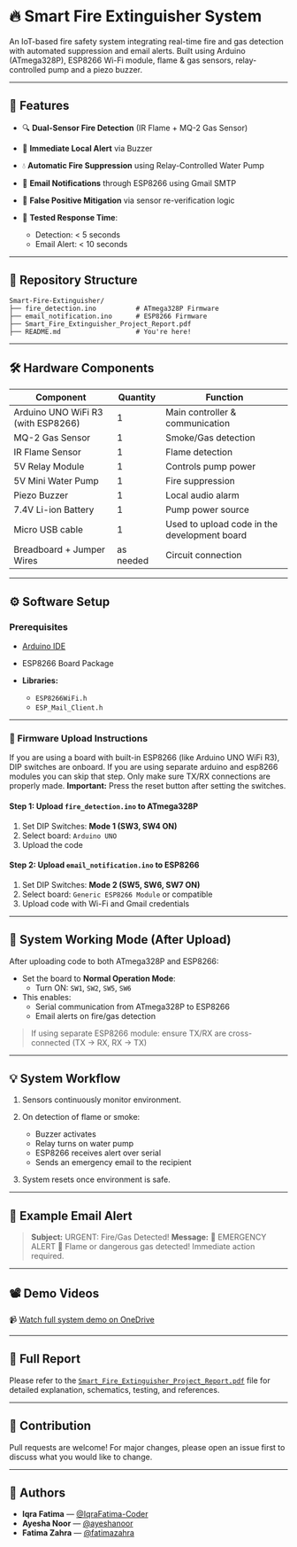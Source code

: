 
# 🔥 Smart Fire Extinguisher System

An IoT-based fire safety system integrating real-time fire and gas detection with automated suppression and email alerts. Built using Arduino (ATmega328P), ESP8266 Wi-Fi module, flame & gas sensors, relay-controlled pump and a piezo buzzer.

---

## 📌 Features

* 🔍 **Dual-Sensor Fire Detection** (IR Flame + MQ-2 Gas Sensor)
* 🚨 **Immediate Local Alert** via Buzzer
* 💧 **Automatic Fire Suppression** using Relay-Controlled Water Pump
* 📧 **Email Notifications** through ESP8266 using Gmail SMTP
* 🔁 **False Positive Mitigation** via sensor re-verification logic
* 🧪 **Tested Response Time**:

  * Detection: < 5 seconds
  * Email Alert: < 10 seconds

---

## 📂 Repository Structure

```
Smart-Fire-Extinguisher/
├── fire_detection.ino          # ATmega328P Firmware
├── email_notification.ino      # ESP8266 Firmware
├── Smart_Fire_Extinguisher_Project_Report.pdf
├── README.md                   # You're here!
```

---

## 🛠️ Hardware Components

| Component                          | Quantity  | Function                                     |
| ---------------------------------- | --------- | ---------------------------------------------|
| Arduino UNO WiFi R3 (with ESP8266) | 1         | Main controller & communication              |
| MQ-2 Gas Sensor                    | 1         | Smoke/Gas detection                          |
| IR Flame Sensor                    | 1         | Flame detection                              |
| 5V Relay Module                    | 1         | Controls pump power                          |
| 5V Mini Water Pump                 | 1         | Fire suppression                             |
| Piezo Buzzer                       | 1         | Local audio alarm                            |
| 7.4V Li-ion Battery                | 1         | Pump power source                            |
| Micro USB cable                    | 1         | Used to upload code in the development board |
| Breadboard + Jumper Wires          | as needed | Circuit connection                           |

---

## ⚙️ Software Setup

### Prerequisites

* [Arduino IDE](https://www.arduino.cc/en/software)
* ESP8266 Board Package
* **Libraries:**

  * `ESP8266WiFi.h`
  * `ESP_Mail_Client.h`

---

### 🔧 Firmware Upload Instructions

If you are using a board with built-in ESP8266 (like Arduino UNO WiFi R3), DIP switches are onboard. If you are using separate arduino and esp8266 modules you can skip that step. Only make sure TX/RX connections are properly made.
**Important:** Press the reset button after setting the switches.

#### Step 1: Upload `fire_detection.ino` to ATmega328P

1. Set DIP Switches: **Mode 1 (SW3, SW4 ON)**
2. Select board: `Arduino UNO`
3. Upload the code

#### Step 2: Upload `email_notification.ino` to ESP8266

1. Set DIP Switches: **Mode 2 (SW5, SW6, SW7 ON)**
2. Select board: `Generic ESP8266 Module` or compatible
3. Upload code with Wi-Fi and Gmail credentials

---

## 🧩 System Working Mode (After Upload)

After uploading code to both ATmega328P and ESP8266:

- Set the board to **Normal Operation Mode**:
  - Turn ON: `SW1`, `SW2`, `SW5`, `SW6`
- This enables:
  - Serial communication from ATmega328P to ESP8266
  - Email alerts on fire/gas detection


> If using separate ESP8266 module: ensure TX/RX are cross-connected (TX → RX, RX → TX)

---

## 💡 System Workflow

1. Sensors continuously monitor environment.
2. On detection of flame or smoke:

   * Buzzer activates
   * Relay turns on water pump
   * ESP8266 receives alert over serial
   * Sends an emergency email to the recipient
3. System resets once environment is safe.

---

## 📧 Example Email Alert

> **Subject:** URGENT: Fire/Gas Detected!
> **Message:**
> 🚨 EMERGENCY ALERT 🚨
> Flame or dangerous gas detected! Immediate action required.

---

## 📽️ Demo Videos

📹 [Watch full system demo on OneDrive](https://1drv.ms/f/c/17379a8d00e56608/Elkq8_bAppNKhEwiy_Wv5YoBSW8DZHRFnPpKoW_WTOMAiQ?e=iUItCe)

---

## 📄 Full Report

Please refer to the [`Smart_Fire_Extinguisher_Project_Report.pdf`](Smart_Fire_Extinguisher_Project_Report.pdf) file for detailed explanation, schematics, testing, and references.

---

## 🤝 Contribution

Pull requests are welcome! For major changes, please open an issue first to discuss what you would like to change.

---
## 👥 Authors

- **Iqra Fatima** — [@IqraFatima-Coder](https://github.com/IqraFatima-Coder)  
- **Ayesha Noor** — [@ayeshanoor](https://github.com/ayeshanoor)  
- **Fatima Zahra** — [@fatimazahra](https://github.com/fatimazahra)
  

